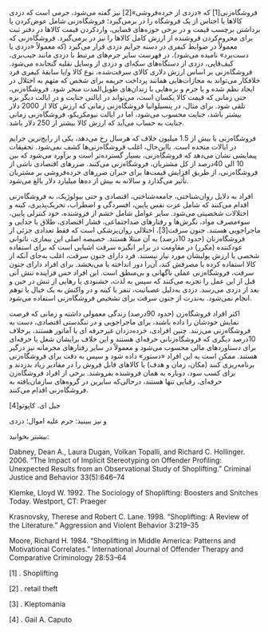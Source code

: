   فروشگاه‌زنی[1] که «دزدی از خرده‌فروشی»[2] نیز گفته می‌شود، جرمی است که دزدی کالاها یا اجناس از یک فروشگاه را در برمی‌گیرد؛ فروشگاه‌زنی شامل عوض‌كردن یا برداشتن برچسب قیمت و در برخی حوزه‌های قضایی، واردکردن قیمت کالاها در دفتر ثبت برای محروم‌کردن فروشنده از ارزش کامل کالاها را نیز در برمی‌گیرد. فروشگاه‌زنی که معمولاً در ضوابط کیفری در دسته جرایم دزدی قرار می‌گیرد (که معمولاً «دزدی یا دست‌برد» نامیده می‌شود)، در فهرست سایر جرم‌های مرتبط با دزدی مانند جیب‌بری، کیف‌قاپی، دزدی از دستگاه‌های سکه‌ای و دزدی از وسایل نقلیه گنجانده می‌شود. فروشگاه‌زنی بر اساس ارزش دلاری کالای سرقت‌شده، نوع کالا و/یا سابقۀ کیفری فرد خلافکار می‌تواند به مجازات‌هایی همانند پرداخت جریمه برای شخص که متهم به اختلال در ایجاد نظم ‌شده و یا جرم و بزه‌هایی با زندان‌های طویل‌المدت منجر شود. فروشگاه‌زنی، حتی زمانی که قیمت کالا یکسان است، می‌تواند در ایالتی جنایت و در ایالت دیگر بزه تلقی شود. برای مثال، در پنسیلوانیا فروشگاه‌زنی زمانی که ارزش کالا از 2000 دلار بیشتر باشد، جنایت محسوب می‌شود، اما در ایالت نیومکزیکو، فروشگاه‌زنی زمانی جنایت به حساب می‌آید که ارزش کالا بیشتر از 250 دلار باشد.

 فروشگاه‌زنی با بیش از 1.5 میلیون خلاف که هرسال رخ می‌دهد، یکی از رایج‌ترین جرایم در ایالات متحده است. بااین‌حال، اغلب فروشگاه‌زنی‌ها کشف نمی‌شود. تحقیقات پیمایشی نشان می‌دهد که فروشگاه‌زنی، بسیار گسترده‌تر است و برآورد می‌شود که بین 10 الی 40درصد از کل مشتریان، فروشگاه‌زنی می‌کنند. ضررهای اقتصادی ناشی از فروشگاه‌زنی، از طریق افزایش قیمت‌ها برای جبران ضررهای خرده‌فروشی بر مشتریان تأثیر می‌گذارد و سالانه به بیش از ده‌ها میلیارد دلار بالغ می‌شود. 

افراد به دلایل روان‌شناختی، جامعه‌شناختی، اقتصادی و حتی بیولوژیک، به فروشگاه‌زنی اقدام می‌کنند که شامل عزت نفس پایین، افسردگی و اضطراب، تحریک‌پذیری، کینه و اختلالات شخصیتی می‌شود. سایر عوامل شامل خشم از فروشنده، خود کنترلی پایین، سوء‌مصرف مواد، نگرش‌ها و رفتارهای ضداجتماعی، فشار اقتصادی، طلاق یا جدایی و ماجراجویی هستند. جنون سرقت[3]، اختلالی روان‌پزشکی است که فقط تعدادی جزئی از فروشگاه‌زنان (حدود 10درصد) به آن مبتلا هستند. خصیصه اصلی این بیماری، ناتوانی عودکننده (مکرر) در مقاومت در برابر انگیزه سرقت اشیایی است که برای استفاده شخصی یا ارزش پولیشان مورد نیاز نیستند. فرد دارای جنون سرقت، اغلب به‌جای آنکه از کالا استفاده کرده یا مصرفش کند، آن‌را دور انداخته یا می‌بخشد. برای افراد دارای جنون سرقت، فروشگاه‌زنی عملی ناگهانی و بی‌منطق است. این افراد حس فزاینده تنش آنی قبل از این عمل را تجربه می‌کنند که سپس به لذت، خشنودی یا رهایی از تنش در حین و بعد از دزدی می‌رسد. دزدی به‌دلیل عصبانیت، تنفر یا کینه و در واکنش به یک خیال یا توهم انجام نمی‌شود. به‌ندرت از جنون سرقت برای تشخیص فروشگاه‌زنی استفاده می‌شود.

اکثر افراد فروشگاه‌زن (حدود 90درصد) زندگی معمولی داشته و زمانی که فرصت نمایش خودشان را داده باشند، برای ماجراجویی و در تنگدستی اقتصادی، دست به فروشگاه‌زنی می‌زنند. چنین افرادی، خرده‌دزدان غیرحرفه ای یا آماتور هستند، برخلاف 10درصد دیگری که فروشگاه‌زنانی حرفه‌ای هستند و این خلاف برایشان شغل یا حرفه‌ای برای دستاوردهای مالی محسوب می‌شود و معمولاً در سایر رفتارهای مجرمانه نیز درگیر هستند. ممکن است به این افراد «دستور» داده شود و سپس به دقت برای فروشگاه‌زنی برنامه‌ریزی کنند (مکان، زمان و هدف) یا کالاهای قابل فروش را در مقادیر زیاد بدزدند و برای کسب سود، دوباره به همان فروشنده بفروشند. برخی از افراد فروشگاه‌زن حرفه‌ای، رقبایی تنها هستند، درحالی‌که سایرین در گروه‌های سازمان‌یافته به فروشگاه‌زنی اقدام می‌کنند.

جیل ای. کاپوتو[4]

  


و نیز ببینید: جرم علیه اموال؛ دزدی

  


بیشتر بخوانید:

  


Dabney, Dean A., Laura Dugan, Volkan Topalli, and Richard C. Hollinger. 2006. “The Impact of Implicit Stereotyping on Offender Profiling: Unexpected Results from an Observational Study of Shoplifting.” Criminal Justice and Behavior 33(5):646–74

Klemke, Lloyd W. 1992. The Sociology of Shoplifting: Boosters and Snitches Today. Westport, CT: Praeger

Krasnovsky, Therese and Robert C. Lane. 1998. “Shoplifting: A Review of the Literature.” Aggression and Violent Behavior 3:219–35

Moore, Richard H. 1984. “Shoplifting in Middle America: Patterns and Motivational Correlates.” International Journal of Offender Therapy and Comparative Criminology 28:53–64

 

  


[1] . Shoplifting 

[2] . retail theft 

[3] . Kleptomania 

[4] . Gail A. Caputo

  


 

  


 
